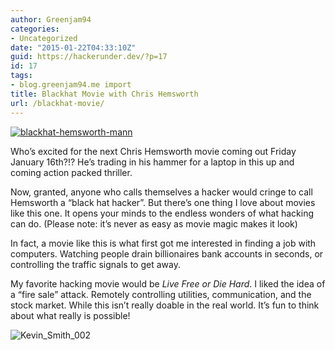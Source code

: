 ```yaml
---
author: Greenjam94
categories:
- Uncategorized
date: "2015-01-22T04:33:10Z"
guid: https://hackerunder.dev/?p=17
id: 17
tags:
- blog.greenjam94.me import
title: Blackhat Movie with Chris Hemsworth
url: /blackhat-movie/
---
```


[![blackhat-hemsworth-mann](https://hackerunder.dev/wp-content/uploads/2015/03/blackhat-hemsworth-mann-300x209.jpg)](https://hackerunder.dev/wp-content/uploads/2015/03/blackhat-hemsworth-mann.jpg)

Who’s excited for the next Chris Hemsworth movie coming out Friday January 16th?!? He’s trading in his hammer for a laptop in this up and coming action packed thriller.

Now, granted, anyone who calls themselves a hacker would cringe to call Hemsworth a “black hat hacker”. But there’s one thing I love about movies like this one. It opens your minds to the endless wonders of what hacking can do. (Please note: it’s never as easy as movie magic makes it look)

In fact, a movie like this is what first got me interested in finding a job with computers. Watching people drain billionaires bank accounts in seconds, or controlling the traffic signals to get away.

My favorite hacking movie would be *Live Free or Die Hard*. I liked the idea of a “fire sale” attack. Remotely controlling utilities, communication, and the stock market. While this isn’t really doable in the real world. It’s fun to think about what really is possible!

![Kevin_Smith_002](https://hackerunder.dev/wp-content/uploads/2015/03/Kevin_Smith_002-300x169.jpg)